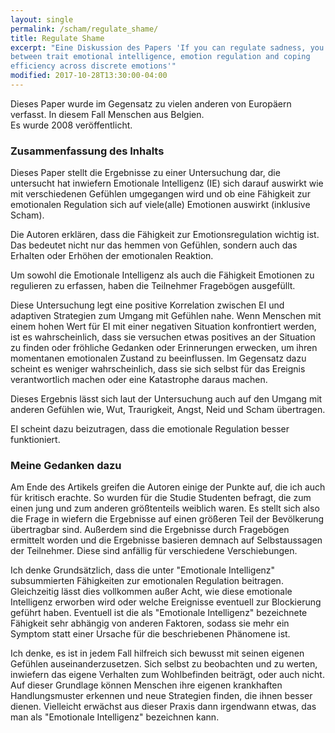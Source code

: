 ```yaml
---
layout: single
permalink: /scham/regulate_shame/
title: Regulate Shame
excerpt: "Eine Diskussion des Papers 'If you can regulate sadness, you can probably regulate shame: Associations
between trait emotional intelligence, emotion regulation and coping
efficiency across discrete emotions'"
modified: 2017-10-28T13:30:00-04:00 
---
```


Dieses Paper wurde im Gegensatz zu vielen anderen von Europäern verfasst.
In diesem Fall Menschen aus Belgien.  
Es wurde 2008 veröffentlicht.

### Zusammenfassung des Inhalts
Dieses Paper stellt die Ergebnisse zu einer Untersuchung dar, die untersucht hat inwiefern Emotionale Intelligenz (IE)
sich darauf auswirkt wie mit verschiedenen Gefühlen umgegangen wird und ob eine Fähigkeit zur emotionalen Regulation 
sich auf viele(alle) Emotionen auswirkt (inklusive Scham).

Die Autoren erklären, dass die Fähigkeit zur Emotionsregulation wichtig ist. Das bedeutet nicht nur das hemmen von Gefühlen, 
sondern auch das Erhalten oder Erhöhen der emotionalen Reaktion.

Um sowohl die Emotionale Intelligenz als auch die Fähigkeit Emotionen zu regulieren zu erfassen, haben die Teilnehmer Fragebögen ausgefüllt.

Diese Untersuchung legt eine positive Korrelation zwischen EI und adaptiven Strategien zum Umgang mit Gefühlen nahe.
Wenn Menschen mit einem hohen Wert für EI mit einer negativen Situation konfrontiert werden, ist es wahrscheinlich, dass sie 
versuchen etwas positives an der Situation zu finden oder fröhliche Gedanken oder Erinnerungen erwecken, um ihren momentanen emotionalen Zustand zu beeinflussen. 
Im Gegensatz dazu scheint es weniger wahrscheinlich, dass sie sich selbst für das Ereignis verantwortlich machen oder eine Katastrophe daraus machen.

Dieses Ergebnis lässt sich laut der Untersuchung auch auf den Umgang mit anderen Gefühlen wie, Wut, Traurigkeit, Angst, Neid und Scham übertragen.

EI scheint dazu beizutragen, dass die emotionale Regulation besser funktioniert.


### Meine Gedanken dazu
Am Ende des Artikels greifen die Autoren einige der Punkte auf, die ich auch für kritisch erachte.
So wurden für die Studie Studenten befragt, die zum einen jung und zum anderen größtenteils weiblich waren.
Es stellt sich also die Frage in wiefern die Ergebnisse auf einen größeren Teil der Bevölkerung übertragbar sind.
Außerdem sind die Ergebnisse durch Fragebögen ermittelt worden und die Ergebnisse basieren demnach auf Selbstaussagen der Teilnehmer.
Diese sind anfällig für verschiedene Verschiebungen.

Ich denke Grundsätzlich, dass die unter "Emotionale Intelligenz" subsummierten Fähigkeiten zur emotionalen Regulation beitragen. 
Gleichzeitig lässt dies vollkommen außer Acht, wie diese emotionale Intelligenz erworben wird oder welche Ereignisse eventuell zur Blockierung geführt haben.
Eventuell ist die als "Emotionale Intelligenz" bezeichnete Fähigkeit sehr abhängig von anderen Faktoren, sodass sie mehr ein Symptom statt einer Ursache 
für die beschriebenen Phänomene ist.

Ich denke, es ist in jedem Fall hilfreich sich bewusst mit seinen eigenen Gefühlen auseinanderzusetzen. Sich selbst zu beobachten und zu werten, inwiefern das eigene 
Verhalten zum Wohlbefinden beiträgt, oder auch nicht.
Auf dieser Grundlage können Menschen ihre eigenen krankhaften Handlungsmuster erkennen und neue Strategien finden, die ihnen besser dienen.
Vielleicht erwächst aus dieser Praxis dann irgendwann etwas, das man als "Emotionale Intelligenz" bezeichnen kann.
